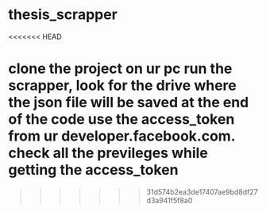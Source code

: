 thesis_scrapper
===============
<<<<<<< HEAD

clone the project on ur pc
run the scrapper, look for the drive where the json file will be saved at the end of the code
use the access_token from ur developer.facebook.com. check all the previleges while getting the access_token
=======
>>>>>>> 31d574b2ea3de17407ae9bd8df27d3a941f5f8a0
